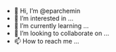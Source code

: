 - 👋 Hi, I’m @eparchemin
- 👀 I’m interested in ...
- 🌱 I’m currently learning ...
- 💞️ I’m looking to collaborate on ...
- 📫 How to reach me ...

<!---
eparchemin/eparchemin is a ✨ special ✨ repository because its `README.md` (this file) appears on your GitHub profile.
You can click the Preview link to take a look at your changes.
--->
